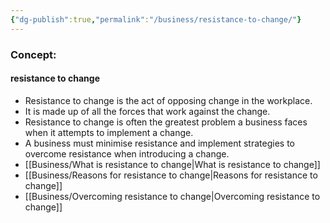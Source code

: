 ```yaml
---
{"dg-publish":true,"permalink":"/business/resistance-to-change/"}
---
```


### Concept:
#### resistance to change
- Resistance to change is the act of opposing change in the workplace.
- It is made up of all the forces that work against the change.
- Resistance to change is often the greatest problem a business faces when it attempts to implement a change.
- A business must minimise resistance and implement strategies to overcome resistance when introducing a change. 
- [[Business/What is resistance to change\|What is resistance to change]]
- [[Business/Reasons for resistance to change\|Reasons for resistance to change]]
- [[Business/Overcoming resistance to change\|Overcoming resistance to change]]
